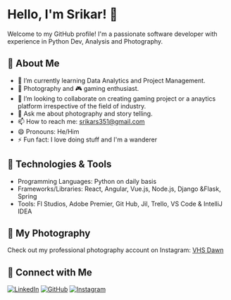 # Hello, I'm Srikar! 👋

Welcome to my GitHub profile! I'm a passionate software developer with experience in Python Dev, Analysis and Photography.

## 🚀 About Me

- 🌱 I’m currently learning Data Analytics and Project Management.
- 📸 Photography and 🎮 gaming enthusiast.
- 👯 I’m looking to collaborate on creating gaming project or a anaytics platform irrespective of the field of industry.
- 💬 Ask me about photography and story telling.
- 📫 How to reach me: srikars351@gmail.com
- 😄 Pronouns: He/Him
- ⚡ Fun fact: I love doing stuff and I'm a wanderer

## 🔧 Technologies & Tools

- Programming Languages: Python on daily basis
- Frameworks/Libraries: React, Angular, Vue.js, Node.js, Django &Flask, Spring
- Tools: Fl Studios, Adobe Premier, Git Hub, Jil, Trello, VS Code & IntelliJ IDEA

## 📸 My Photography

Check out my professional photography account on Instagram: [VHS Dawn](https://www.instagram.com/vhs.dawn?utm_source=ig_web_button_share_sheet&igsh=ZDNlZDc0MzIxNw==)

## 🔗 Connect with Me

[![LinkedIn](https://img.shields.io/badge/LinkedIn-blue?style=for-the-badge&logo=linkedin)](https://www.linkedin.com/in/srikar-s-60394a1b2/)
[![GitHub](https://img.shields.io/badge/GitHub-black?style=for-the-badge&logo=github)](https://github.com/SrikarSistla08)
[![Instagram](https://img.shields.io/badge/Instagram-E4405F?style=for-the-badge&logo=instagram&logoColor=white)](https://www.instagram.com/22srikar/)

